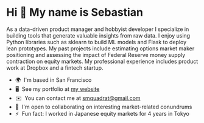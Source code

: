 Hi 👋 My name is Sebastian
==========================

As a data-driven product manager and hobbyist developer I specialize in building tools that generate valuable insights from raw data. I enjoy using Python libraries such as sklearn to build ML models and Flask to deploy lean prototypes. My past projects include estimating options market maker positioning and assessing the impact of Federal Reserve money supply contraction on equity markets. My professional experience includes product work at Dropbox and a fintech startup.

* 🌍  I'm based in San Francisco
* 🖥️  See my portfolio at [my website](http://www.sebastianquadrat.com/projects)
* ✉️  You can contact me at [smquadrat@gmail.com](mailto:smquadrat@gmail.com)
* 🤝  I'm open to collaborating on interesting market-related conundrums
* ⚡  Fun fact: I worked in Japanese equity markets for 4 years in Tokyo
